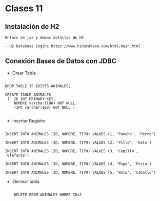 # Clases 11

## Instalación de H2

    Enlace de jar y demas detalles de H2 

    - H2 Database Engine https://www.h2database.com/html/main.html

## Conexión Bases de Datos con JDBC

- Crear Tabla

```

DROP TABLE IF EXISTS ANIMALES; 

CREATE TABLE ANIMALES 
 (  ID INT PRIMARY KEY,
    NOMBRE varchar(100) NOT NULL, 
    TIPO varchar(100) NOT NULL )


```

- Insertar Registro

```

INSERT INTO ANIMALES (ID, NOMBRE, TIPO) VALUES (1, 'Pancho', 'Perro')

INSERT INTO ANIMALES (ID, NOMBRE, TIPO) VALUES (2, 'Pillo', 'Gato')

INSERT INTO ANIMALES (ID, NOMBRE, TIPO) VALUES (3, 'Cepillo', 'Elefante')

INSERT INTO ANIMALES (ID, NOMBRE, TIPO) VALUES (4, 'Pepe', 'Perro')

INSERT INTO ANIMALES (ID, NOMBRE, TIPO) VALUES (5, 'Rolo', 'Caballo')

```

- Eliminar tabla

```

    DELETE FROM ANIMALES WHERE ID=2

```
